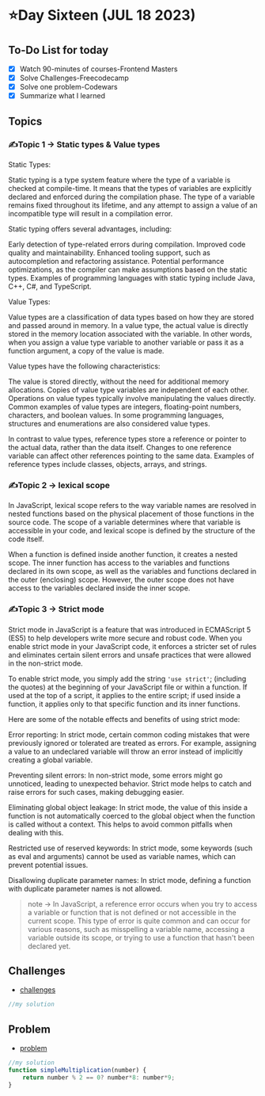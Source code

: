 # ⭐️Day Sixteen (JUL 18 2023)

## To-Do List for today
- [x] Watch 90-minutes of courses-Frontend Masters
- [x] Solve Challenges-Freecodecamp
- [x] Solve one problem-Codewars
- [x] Summarize what I learned

## Topics
### ✍️Topic 1 -> Static types & Value types
Static Types:

Static typing is a type system feature where the type of a variable is checked at compile-time. It means that the types of variables are explicitly declared and enforced during the compilation phase. The type of a variable remains fixed throughout its lifetime, and any attempt to assign a value of an incompatible type will result in a compilation error.

Static typing offers several advantages, including:

Early detection of type-related errors during compilation.
Improved code quality and maintainability.
Enhanced tooling support, such as autocompletion and refactoring assistance.
Potential performance optimizations, as the compiler can make assumptions based on the static types.
Examples of programming languages with static typing include Java, C++, C#, and TypeScript.

Value Types:

Value types are a classification of data types based on how they are stored and passed around in memory. In a value type, the actual value is directly stored in the memory location associated with the variable. In other words, when you assign a value type variable to another variable or pass it as a function argument, a copy of the value is made.

Value types have the following characteristics:

The value is stored directly, without the need for additional memory allocations.
Copies of value type variables are independent of each other.
Operations on value types typically involve manipulating the values directly.
Common examples of value types are integers, floating-point numbers, characters, and boolean values. In some programming languages, structures and enumerations are also considered value types.

In contrast to value types, reference types store a reference or pointer to the actual data, rather than the data itself. Changes to one reference variable can affect other references pointing to the same data. Examples of reference types include classes, objects, arrays, and strings.


### ✍️Topic 2 -> lexical scope
In JavaScript, lexical scope refers to the way variable names are resolved in nested functions based on the physical placement of those functions in the source code. The scope of a variable determines where that variable is accessible in your code, and lexical scope is defined by the structure of the code itself.

When a function is defined inside another function, it creates a nested scope. The inner function has access to the variables and functions declared in its own scope, as well as the variables and functions declared in the outer (enclosing) scope. However, the outer scope does not have access to the variables declared inside the inner scope.


### ✍️Topic 3 -> Strict mode
Strict mode in JavaScript is a feature that was introduced in ECMAScript 5 (ES5) to help developers write more secure and robust code. When you enable strict mode in your JavaScript code, it enforces a stricter set of rules and eliminates certain silent errors and unsafe practices that were allowed in the non-strict mode.

To enable strict mode, you simply add the string `'use strict'`; (including the quotes) at the beginning of your JavaScript file or within a function. If used at the top of a script, it applies to the entire script; if used inside a function, it applies only to that specific function and its inner functions.

Here are some of the notable effects and benefits of using strict mode:

Error reporting: In strict mode, certain common coding mistakes that were previously ignored or tolerated are treated as errors. For example, assigning a value to an undeclared variable will throw an error instead of implicitly creating a global variable.

Preventing silent errors: In non-strict mode, some errors might go unnoticed, leading to unexpected behavior. Strict mode helps to catch and raise errors for such cases, making debugging easier.

Eliminating global object leakage: In strict mode, the value of this inside a function is not automatically coerced to the global object when the function is called without a context. This helps to avoid common pitfalls when dealing with this.

Restricted use of reserved keywords: In strict mode, some keywords (such as eval and arguments) cannot be used as variable names, which can prevent potential issues.

Disallowing duplicate parameter names: In strict mode, defining a function with duplicate parameter names is not allowed.


> note -> In JavaScript, a reference error occurs when you try to access a variable or function that is not defined or not accessible in the current scope. This type of error is quite common and can occur for various reasons, such as misspelling a variable name, accessing a variable outside its scope, or trying to use a function that hasn't been declared yet.



## Challenges
- [challenges]()
```javascript
//my solution

```

## Problem
- [problem](https://www.codewars.com/kata/583710ccaa6717322c000105/train/javascript)
```javascript
//my solution
function simpleMultiplication(number) {
    return number % 2 == 0? number*8: number*9;
}
```
